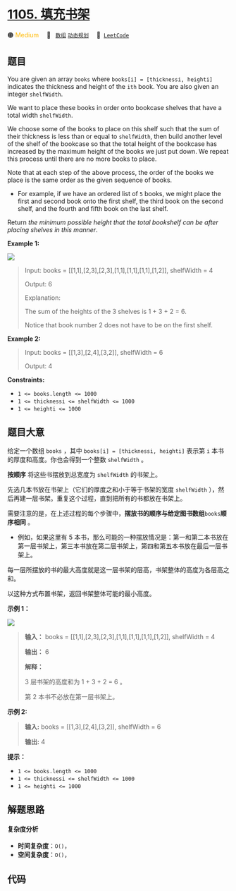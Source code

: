 # [1105. 填充书架](https://leetcode.com/problems/filling-bookcase-shelves)

🟠 <font color=#ffb800>Medium</font>&emsp; 🔖&ensp; [`数组`](/tag/array.md) [`动态规划`](/tag/dynamic-programming.md)&emsp; 🔗&ensp;[`LeetCode`](https://leetcode.com/problems/filling-bookcase-shelves)

## 题目

You are given an array `books` where `books[i] = [thicknessi, heighti]`
indicates the thickness and height of the `ith` book. You are also given an
integer `shelfWidth`.

We want to place these books in order onto bookcase shelves that have a total
width `shelfWidth`.

We choose some of the books to place on this shelf such that the sum of their
thickness is less than or equal to `shelfWidth`, then build another level of
the shelf of the bookcase so that the total height of the bookcase has
increased by the maximum height of the books we just put down. We repeat this
process until there are no more books to place.

Note that at each step of the above process, the order of the books we place
is the same order as the given sequence of books.

  * For example, if we have an ordered list of `5` books, we might place the first and second book onto the first shelf, the third book on the second shelf, and the fourth and fifth book on the last shelf.

Return _the minimum possible height that the total bookshelf can be after
placing shelves in this manner_.



**Example 1:**

![](https://assets.leetcode.com/uploads/2019/06/24/shelves.png)

> Input: books = [[1,1],[2,3],[2,3],[1,1],[1,1],[1,1],[1,2]], shelfWidth = 4
> 
> Output: 6
> 
> Explanation:
> 
> The sum of the heights of the 3 shelves is 1 + 3 + 2 = 6.
> 
> Notice that book number 2 does not have to be on the first shelf.

**Example 2:**

> Input: books = [[1,3],[2,4],[3,2]], shelfWidth = 6
> 
> Output: 4

**Constraints:**

  * `1 <= books.length <= 1000`
  * `1 <= thicknessi <= shelfWidth <= 1000`
  * `1 <= heighti <= 1000`


## 题目大意

给定一个数组 `books` ，其中 `books[i] = [thicknessi, heighti]` 表示第 `i`
本书的厚度和高度。你也会得到一个整数 `shelfWidth` 。

**按顺序**  将这些书摆放到总宽度为 `shelfWidth` 的书架上。

先选几本书放在书架上（它们的厚度之和小于等于书架的宽度 `shelfWidth` ），然后再建一层书架。重复这个过程，直到把所有的书都放在书架上。

需要注意的是，在上述过程的每个步骤中，**摆放书的顺序与给定图书数组**`books`**顺序相同** 。

  * 例如，如果这里有 5 本书，那么可能的一种摆放情况是：第一和第二本书放在第一层书架上，第三本书放在第二层书架上，第四和第五本书放在最后一层书架上。

每一层所摆放的书的最大高度就是这一层书架的层高，书架整体的高度为各层高之和。

以这种方式布置书架，返回书架整体可能的最小高度。



**示例 1：**

![](https://assets.leetcode.com/uploads/2019/06/24/shelves.png)

> 
> 
> 
> 
> 
> **输入：** books = [[1,1],[2,3],[2,3],[1,1],[1,1],[1,1],[1,2]], shelfWidth = 4
> 
> **输出：** 6
> 
> **解释：**
> 
> 3 层书架的高度和为 1 + 3 + 2 = 6 。
> 
> 第 2 本书不必放在第一层书架上。
> 
> 

**示例 2:**

> 
> 
> 
> 
> 
> **输入:** books = [[1,3],[2,4],[3,2]], shelfWidth = 6
> 
> **输出:** 4
> 
> 



**提示：**

  * `1 <= books.length <= 1000`
  * `1 <= thicknessi <= shelfWidth <= 1000`
  * `1 <= heighti <= 1000`


## 解题思路

#### 复杂度分析

- **时间复杂度**：`O()`，
- **空间复杂度**：`O()`，

## 代码

```javascript

```